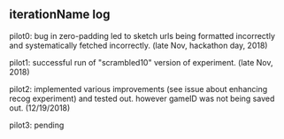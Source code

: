 ## iterationName log

pilot0: bug in zero-padding led to sketch urls being formatted incorrectly and systematically fetched incorrectly. (late Nov, hackathon day, 2018)

pilot1: successful run of "scrambled10" version of experiment. (late Nov, 2018)

pilot2: implemented various improvements (see issue about enhancing recog experiment) and tested out. however gameID was not being saved out. (12/19/2018)

pilot3: pending
